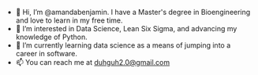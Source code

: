 - 👋 Hi, I’m @amandabenjamin. I have a Master's degree in Bioengineering and love to learn in my free time. 
- 👀 I’m interested in Data Science, Lean Six Sigma, and advancing my knowledge of Python.
- 🌱 I’m currently learning data science as a means of jumping into a career in software. 
- 📫 You can reach me at duhguh2.0@gmail.com

<!---
amandabenjamin/amandabenjamin is a ✨ special ✨ repository because its `README.md` (this file) appears on your GitHub profile.
You can click the Preview link to take a look at your changes.
--->
